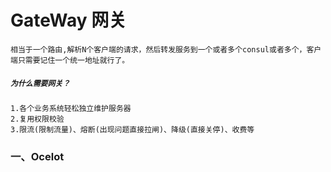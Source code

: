# GateWay 网关
    
    相当于一个路由,解析N个客户端的请求，然后转发服务到一个或者多个consul或者多个，客户端只需要记住一个统一地址就行了。
  
##### `为什么需要网关？`

    1.各个业务系统轻松独立维护服务器
    2.复用权限校验
    3.限流(限制流量)、熔断(出现问题直接拉闸)、降级(直接关停)、收费等  
 
 
### 一、Ocelot
